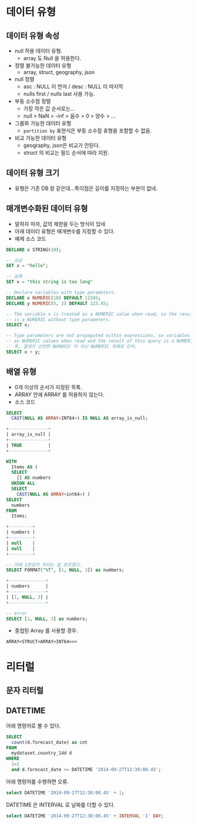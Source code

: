 # 데이터 유형

## 데이터 유형 속성

* null 허용 데이터 유형.
  * array 도 Null 을 허용한다. 
* 정렬 불가능한 데이터 유형
  * array,   struct, geography, json
* null 정렬
  * asc : NULL 이 먼저 / desc : NULL 이 마지막
  * nulls first / nulls last 사용 가능.
* 부동 소수점 정렬
  * 가장 작은 값 순서로는...
  * null > NaN > -inf > 음수 > 0 > 양수 > ...
* 그룹화 가능한 데이터 유형
  * `partition by` 표현식은 부동 소수점 휴형을 포함할 수 없음.
* 비교 가능한 데이터 유형
  * geography, json은 비교가 안된다.
  * struct 의 비교는 필드 순서에 따라 지원.

## 데이터 유형 크기

* 유형은 기존 DB 랑 같은데...특이점은 길이를 지정하는 부분이 없네.

## 매개변수화된 데이터 유형 

* 말하자 마자, 값의 제한을 두는 방식이 있네
* 아래 데이터 유형은 매개변수를 지정할 수 있다.
* 예제 소스 코드

```sql
DECLARE x STRING(10);

-- 성공
SET x = "hello";

-- 실패
SET x = "this string is too long"

-- Declare variables with type parameters.
DECLARE x NUMERIC(10) DEFAULT 12345;
DECLARE y NUMERIC(5, 2) DEFAULT 123.45;

-- The variable x is treated as a NUMERIC value when read, so the result of this query
-- is a NUMERIC without type parameters.
SELECT x;

-- Type parameters are not propagated within expressions, so variables x and y are treated
-- as NUMERIC values when read and the result of this query is a NUMERIC without type parameters.
-- 즉, 결과가 선언한 NUMERIC 이 아닌 NUMERIC 자체로 인식.
SELECT x + y;
```

## 배열 유형

* 0개 이상의 순서가 지정된 목록.
* ARRAY 안에 ARRAY 를 허용하지 않는다.
* 소스 코드

```SQL
SELECT
  CAST(NULL AS ARRAY<INT64>) IS NULL AS array_is_null;

+---------------+
| array_is_null |
+---------------+
| TRUE          |
+---------------+

WITH
  Items AS (
  SELECT
    [] AS numbers
  UNION ALL
  SELECT
    CAST(NULL AS ARRAY<int64>) )
SELECT
  numbers
FROM
  Items;

+---------+
| numbers |
+---------+
| null    |
| null    |
+---------+

-- 아래 2문장의 차이는 잘 모르겠다.
SELECT FORMAT("%T", [1, NULL, 3]) as numbers;

+--------------+
| numbers      |
+--------------+
| [1, NULL, 3] |
+--------------+

-- error
SELECT [1, NULL, 3] as numbers;
```

* 중첩된  Array 를 사용할 경우.

```
ARRAY<STRUCT<ARRAY<INT64>>>
```

# 리터럴

## 문자 리터럴



## DATETIME 

아래 명령어로 볼 수 있다.

```SQL
SELECT
  count(d.forecast_date) as cnt
FROM
  mydataset.country_14d d 
WHERE
  1=1
  and d.forecast_date >= DATETIME '2014-09-27T12:30:00.45';
```

아래 명령어를 수행하면 오류.

```SQL
select DATETIME '2014-09-27T12:30:00.45' + 1;
```

DATETIME 은 INTERVAL 로 날짜를 더할 수 있다.

```SQL
select DATETIME '2014-09-27T12:30:00.45' + INTERVAL '1' DAY;
```



























